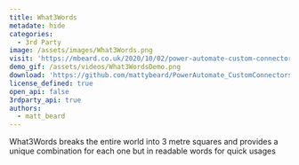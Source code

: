 ```yaml
---
title: What3Words
metadate: hide
categories:
  - 3rd Party
image: /assets/images/What3Words.png
visit: 'https://mbeard.co.uk/2020/10/02/power-automate-custom-connector-series-1-what3words/'
demo_gif: /assets/videos/What3WordsDemo.png
download: 'https://github.com/mattybeard/PowerAutomate_CustomConnectors/tree/master/What3Words'
license_defined: true
open_api: false
3rdparty_api: true
authors:
  - matt_beard
---
```

What3Words breaks the entire world into 3 metre squares and provides a unique combination for each one but in readable words for quick usages
